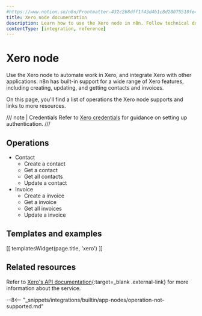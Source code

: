 ```yaml
---
#https://www.notion.so/n8n/Frontmatter-432c2b8dff1f43d4b1c8d20075510fe4
title: Xero node documentation
description: Learn how to use the Xero node in n8n. Follow technical documentation to integrate Xero node into your workflows.
contentType: [integration, reference]
---
```


# Xero node

Use the Xero node to automate work in Xero, and integrate Xero with other applications. n8n has built-in support for a wide range of Xero features, including creating, updating, and getting contacts and invoices. 

On this page, you'll find a list of operations the Xero node supports and links to more resources.

/// note | Credentials
Refer to [Xero credentials](/integrations/builtin/credentials/xero.md) for guidance on setting up authentication. 
///

## Operations

* Contact
    * Create a contact
    * Get a contact
    * Get all contacts
    * Update a contact
* Invoice
    * Create a invoice
    * Get a invoice
    * Get all invoices
    * Update a invoice

## Templates and examples

<!-- see https://www.notion.so/n8n/Pull-in-templates-for-the-integrations-pages-37c716837b804d30a33b47475f6e3780 -->
[[ templatesWidget(page.title, 'xero') ]]

## Related resources

Refer to [Xero's API documentation](https://developer.xero.com/documentation/api/accounting/overview){:target=_blank .external-link} for more information about the service.

--8<-- "_snippets/integrations/builtin/app-nodes/operation-not-supported.md"
